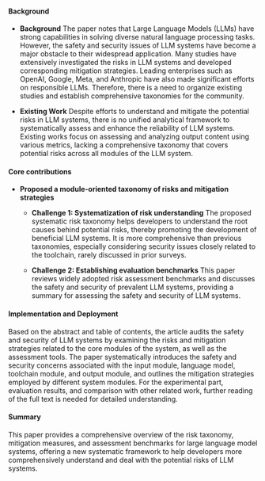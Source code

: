 #### Background
- **Background**
The paper notes that Large Language Models (LLMs) have strong capabilities in solving diverse natural language processing tasks. However, the safety and security issues of LLM systems have become a major obstacle to their widespread application. Many studies have extensively investigated the risks in LLM systems and developed corresponding mitigation strategies. Leading enterprises such as OpenAI, Google, Meta, and Anthropic have also made significant efforts on responsible LLMs. Therefore, there is a need to organize existing studies and establish comprehensive taxonomies for the community.

- **Existing Work**
Despite efforts to understand and mitigate the potential risks in LLM systems, there is no unified analytical framework to systematically assess and enhance the reliability of LLM systems. Existing works focus on assessing and analyzing output content using various metrics, lacking a comprehensive taxonomy that covers potential risks across all modules of the LLM system.

#### Core contributions
  - **Proposed a module-oriented taxonomy of risks and mitigation strategies**
    - **Challenge 1: Systematization of risk understanding**
        The proposed systematic risk taxonomy helps developers to understand the root causes behind potential risks, thereby promoting the development of beneficial LLM systems. It is more comprehensive than previous taxonomies, especially considering security issues closely related to the toolchain, rarely discussed in prior surveys.

    - **Challenge 2: Establishing evaluation benchmarks**
        This paper reviews widely adopted risk assessment benchmarks and discusses the safety and security of prevalent LLM systems, providing a summary for assessing the safety and security of LLM systems.

#### Implementation and Deployment
Based on the abstract and table of contents, the article audits the safety and security of LLM systems by examining the risks and mitigation strategies related to the core modules of the system, as well as the assessment tools. The paper systematically introduces the safety and security concerns associated with the input module, language model, toolchain module, and output module, and outlines the mitigation strategies employed by different system modules. For the experimental part, evaluation results, and comparison with other related work, further reading of the full text is needed for detailed understanding.

#### Summary
This paper provides a comprehensive overview of the risk taxonomy, mitigation measures, and assessment benchmarks for large language model systems, offering a new systematic framework to help developers more comprehensively understand and deal with the potential risks of LLM systems.